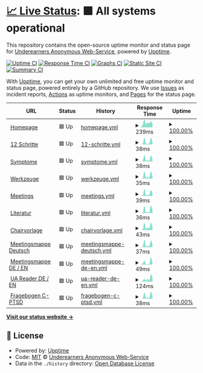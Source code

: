 # [📈 Live Status](https://anonyme-unterverdiener.de/upptime-uadeutschland): <!--live status--> **🟩 All systems operational**

This repository contains the open-source uptime monitor and status page for [Underearners Anonymous Web-Service](https://uadeutschland.github.io), powered by [Upptime](https://github.com/upptime/upptime).

[![Uptime CI](https://github.com/uadeutschland/upptime-uadeutschland/workflows/Uptime%20CI/badge.svg)](https://github.com/uadeutschland/upptime-uadeutschland/actions?query=workflow%3A%22Uptime+CI%22)
[![Response Time CI](https://github.com/uadeutschland/upptime-uadeutschland/workflows/Response%20Time%20CI/badge.svg)](https://github.com/uadeutschland/upptime-uadeutschland/actions?query=workflow%3A%22Response+Time+CI%22)
[![Graphs CI](https://github.com/uadeutschland/upptime-uadeutschland/workflows/Graphs%20CI/badge.svg)](https://github.com/uadeutschland/upptime-uadeutschland/actions?query=workflow%3A%22Graphs+CI%22)
[![Static Site CI](https://github.com/uadeutschland/upptime-uadeutschland/workflows/Static%20Site%20CI/badge.svg)](https://github.com/uadeutschland/upptime-uadeutschland/actions?query=workflow%3A%22Static+Site+CI%22)
[![Summary CI](https://github.com/uadeutschland/upptime-uadeutschland/workflows/Summary%20CI/badge.svg)](https://github.com/uadeutschland/upptime-uadeutschland/actions?query=workflow%3A%22Summary+CI%22)

With [Upptime](https://upptime.js.org), you can get your own unlimited and free uptime monitor and status page, powered entirely by a GitHub repository. We use [Issues](https://github.com/uadeutschland/upptime-uadeutschland/issues) as incident reports, [Actions](https://github.com/uadeutschland/upptime-uadeutschland/actions) as uptime monitors, and [Pages](https://https://anonyme-unterverdiener.de/upptime) for the status page.

<!--start: status pages-->
<!-- This summary is generated by Upptime (https://github.com/upptime/upptime) -->
<!-- Do not edit this manually, your changes will be overwritten -->
<!-- prettier-ignore -->
| URL | Status | History | Response Time | Uptime |
| --- | ------ | ------- | ------------- | ------ |
| <img alt="" src="https://icons.duckduckgo.com/ip3/anonyme-unterverdiener.de.ico" height="13"> [Homepage](https://anonyme-unterverdiener.de/) | 🟩 Up | [homepage.yml](https://github.com/uadeutschland/upptime-uadeutschland/commits/HEAD/history/homepage.yml) | <details><summary><img alt="Response time graph" src="./graphs/homepage/response-time-week.png" height="20"> 239ms</summary><br><a href="https://uadeutschland.github.io/upptime-uadeutschland/history/homepage"><img alt="Response time 280" src="https://img.shields.io/endpoint?url=https%3A%2F%2Fraw.githubusercontent.com%2Fuadeutschland%2Fupptime-uadeutschland%2FHEAD%2Fapi%2Fhomepage%2Fresponse-time.json"></a><br><a href="https://uadeutschland.github.io/upptime-uadeutschland/history/homepage"><img alt="24-hour response time 188" src="https://img.shields.io/endpoint?url=https%3A%2F%2Fraw.githubusercontent.com%2Fuadeutschland%2Fupptime-uadeutschland%2FHEAD%2Fapi%2Fhomepage%2Fresponse-time-day.json"></a><br><a href="https://uadeutschland.github.io/upptime-uadeutschland/history/homepage"><img alt="7-day response time 239" src="https://img.shields.io/endpoint?url=https%3A%2F%2Fraw.githubusercontent.com%2Fuadeutschland%2Fupptime-uadeutschland%2FHEAD%2Fapi%2Fhomepage%2Fresponse-time-week.json"></a><br><a href="https://uadeutschland.github.io/upptime-uadeutschland/history/homepage"><img alt="30-day response time 431" src="https://img.shields.io/endpoint?url=https%3A%2F%2Fraw.githubusercontent.com%2Fuadeutschland%2Fupptime-uadeutschland%2FHEAD%2Fapi%2Fhomepage%2Fresponse-time-month.json"></a><br><a href="https://uadeutschland.github.io/upptime-uadeutschland/history/homepage"><img alt="1-year response time 274" src="https://img.shields.io/endpoint?url=https%3A%2F%2Fraw.githubusercontent.com%2Fuadeutschland%2Fupptime-uadeutschland%2FHEAD%2Fapi%2Fhomepage%2Fresponse-time-year.json"></a></details> | <details><summary><a href="https://uadeutschland.github.io/upptime-uadeutschland/history/homepage">100.00%</a></summary><a href="https://uadeutschland.github.io/upptime-uadeutschland/history/homepage"><img alt="All-time uptime 99.98%" src="https://img.shields.io/endpoint?url=https%3A%2F%2Fraw.githubusercontent.com%2Fuadeutschland%2Fupptime-uadeutschland%2FHEAD%2Fapi%2Fhomepage%2Fuptime.json"></a><br><a href="https://uadeutschland.github.io/upptime-uadeutschland/history/homepage"><img alt="24-hour uptime 100.00%" src="https://img.shields.io/endpoint?url=https%3A%2F%2Fraw.githubusercontent.com%2Fuadeutschland%2Fupptime-uadeutschland%2FHEAD%2Fapi%2Fhomepage%2Fuptime-day.json"></a><br><a href="https://uadeutschland.github.io/upptime-uadeutschland/history/homepage"><img alt="7-day uptime 100.00%" src="https://img.shields.io/endpoint?url=https%3A%2F%2Fraw.githubusercontent.com%2Fuadeutschland%2Fupptime-uadeutschland%2FHEAD%2Fapi%2Fhomepage%2Fuptime-week.json"></a><br><a href="https://uadeutschland.github.io/upptime-uadeutschland/history/homepage"><img alt="30-day uptime 100.00%" src="https://img.shields.io/endpoint?url=https%3A%2F%2Fraw.githubusercontent.com%2Fuadeutschland%2Fupptime-uadeutschland%2FHEAD%2Fapi%2Fhomepage%2Fuptime-month.json"></a><br><a href="https://uadeutschland.github.io/upptime-uadeutschland/history/homepage"><img alt="1-year uptime 100.00%" src="https://img.shields.io/endpoint?url=https%3A%2F%2Fraw.githubusercontent.com%2Fuadeutschland%2Fupptime-uadeutschland%2FHEAD%2Fapi%2Fhomepage%2Fuptime-year.json"></a></details>
| <img alt="" src="https://icons.duckduckgo.com/ip3/anonyme-unterverdiener.de.ico" height="13"> [12 Schritte](https://anonyme-unterverdiener.de/12schritte/) | 🟩 Up | [12-schritte.yml](https://github.com/uadeutschland/upptime-uadeutschland/commits/HEAD/history/12-schritte.yml) | <details><summary><img alt="Response time graph" src="./graphs/12-schritte/response-time-week.png" height="20"> 38ms</summary><br><a href="https://uadeutschland.github.io/upptime-uadeutschland/history/12-schritte"><img alt="Response time 58" src="https://img.shields.io/endpoint?url=https%3A%2F%2Fraw.githubusercontent.com%2Fuadeutschland%2Fupptime-uadeutschland%2FHEAD%2Fapi%2F12-schritte%2Fresponse-time.json"></a><br><a href="https://uadeutschland.github.io/upptime-uadeutschland/history/12-schritte"><img alt="24-hour response time 26" src="https://img.shields.io/endpoint?url=https%3A%2F%2Fraw.githubusercontent.com%2Fuadeutschland%2Fupptime-uadeutschland%2FHEAD%2Fapi%2F12-schritte%2Fresponse-time-day.json"></a><br><a href="https://uadeutschland.github.io/upptime-uadeutschland/history/12-schritte"><img alt="7-day response time 38" src="https://img.shields.io/endpoint?url=https%3A%2F%2Fraw.githubusercontent.com%2Fuadeutschland%2Fupptime-uadeutschland%2FHEAD%2Fapi%2F12-schritte%2Fresponse-time-week.json"></a><br><a href="https://uadeutschland.github.io/upptime-uadeutschland/history/12-schritte"><img alt="30-day response time 54" src="https://img.shields.io/endpoint?url=https%3A%2F%2Fraw.githubusercontent.com%2Fuadeutschland%2Fupptime-uadeutschland%2FHEAD%2Fapi%2F12-schritte%2Fresponse-time-month.json"></a><br><a href="https://uadeutschland.github.io/upptime-uadeutschland/history/12-schritte"><img alt="1-year response time 64" src="https://img.shields.io/endpoint?url=https%3A%2F%2Fraw.githubusercontent.com%2Fuadeutschland%2Fupptime-uadeutschland%2FHEAD%2Fapi%2F12-schritte%2Fresponse-time-year.json"></a></details> | <details><summary><a href="https://uadeutschland.github.io/upptime-uadeutschland/history/12-schritte">100.00%</a></summary><a href="https://uadeutschland.github.io/upptime-uadeutschland/history/12-schritte"><img alt="All-time uptime 99.99%" src="https://img.shields.io/endpoint?url=https%3A%2F%2Fraw.githubusercontent.com%2Fuadeutschland%2Fupptime-uadeutschland%2FHEAD%2Fapi%2F12-schritte%2Fuptime.json"></a><br><a href="https://uadeutschland.github.io/upptime-uadeutschland/history/12-schritte"><img alt="24-hour uptime 100.00%" src="https://img.shields.io/endpoint?url=https%3A%2F%2Fraw.githubusercontent.com%2Fuadeutschland%2Fupptime-uadeutschland%2FHEAD%2Fapi%2F12-schritte%2Fuptime-day.json"></a><br><a href="https://uadeutschland.github.io/upptime-uadeutschland/history/12-schritte"><img alt="7-day uptime 100.00%" src="https://img.shields.io/endpoint?url=https%3A%2F%2Fraw.githubusercontent.com%2Fuadeutschland%2Fupptime-uadeutschland%2FHEAD%2Fapi%2F12-schritte%2Fuptime-week.json"></a><br><a href="https://uadeutschland.github.io/upptime-uadeutschland/history/12-schritte"><img alt="30-day uptime 100.00%" src="https://img.shields.io/endpoint?url=https%3A%2F%2Fraw.githubusercontent.com%2Fuadeutschland%2Fupptime-uadeutschland%2FHEAD%2Fapi%2F12-schritte%2Fuptime-month.json"></a><br><a href="https://uadeutschland.github.io/upptime-uadeutschland/history/12-schritte"><img alt="1-year uptime 100.00%" src="https://img.shields.io/endpoint?url=https%3A%2F%2Fraw.githubusercontent.com%2Fuadeutschland%2Fupptime-uadeutschland%2FHEAD%2Fapi%2F12-schritte%2Fuptime-year.json"></a></details>
| <img alt="" src="https://icons.duckduckgo.com/ip3/anonyme-unterverdiener.de.ico" height="13"> [Symptome](https://anonyme-unterverdiener.de/symptome/) | 🟩 Up | [symptome.yml](https://github.com/uadeutschland/upptime-uadeutschland/commits/HEAD/history/symptome.yml) | <details><summary><img alt="Response time graph" src="./graphs/symptome/response-time-week.png" height="20"> 38ms</summary><br><a href="https://uadeutschland.github.io/upptime-uadeutschland/history/symptome"><img alt="Response time 45" src="https://img.shields.io/endpoint?url=https%3A%2F%2Fraw.githubusercontent.com%2Fuadeutschland%2Fupptime-uadeutschland%2FHEAD%2Fapi%2Fsymptome%2Fresponse-time.json"></a><br><a href="https://uadeutschland.github.io/upptime-uadeutschland/history/symptome"><img alt="24-hour response time 35" src="https://img.shields.io/endpoint?url=https%3A%2F%2Fraw.githubusercontent.com%2Fuadeutschland%2Fupptime-uadeutschland%2FHEAD%2Fapi%2Fsymptome%2Fresponse-time-day.json"></a><br><a href="https://uadeutschland.github.io/upptime-uadeutschland/history/symptome"><img alt="7-day response time 38" src="https://img.shields.io/endpoint?url=https%3A%2F%2Fraw.githubusercontent.com%2Fuadeutschland%2Fupptime-uadeutschland%2FHEAD%2Fapi%2Fsymptome%2Fresponse-time-week.json"></a><br><a href="https://uadeutschland.github.io/upptime-uadeutschland/history/symptome"><img alt="30-day response time 52" src="https://img.shields.io/endpoint?url=https%3A%2F%2Fraw.githubusercontent.com%2Fuadeutschland%2Fupptime-uadeutschland%2FHEAD%2Fapi%2Fsymptome%2Fresponse-time-month.json"></a><br><a href="https://uadeutschland.github.io/upptime-uadeutschland/history/symptome"><img alt="1-year response time 46" src="https://img.shields.io/endpoint?url=https%3A%2F%2Fraw.githubusercontent.com%2Fuadeutschland%2Fupptime-uadeutschland%2FHEAD%2Fapi%2Fsymptome%2Fresponse-time-year.json"></a></details> | <details><summary><a href="https://uadeutschland.github.io/upptime-uadeutschland/history/symptome">100.00%</a></summary><a href="https://uadeutschland.github.io/upptime-uadeutschland/history/symptome"><img alt="All-time uptime 99.99%" src="https://img.shields.io/endpoint?url=https%3A%2F%2Fraw.githubusercontent.com%2Fuadeutschland%2Fupptime-uadeutschland%2FHEAD%2Fapi%2Fsymptome%2Fuptime.json"></a><br><a href="https://uadeutschland.github.io/upptime-uadeutschland/history/symptome"><img alt="24-hour uptime 100.00%" src="https://img.shields.io/endpoint?url=https%3A%2F%2Fraw.githubusercontent.com%2Fuadeutschland%2Fupptime-uadeutschland%2FHEAD%2Fapi%2Fsymptome%2Fuptime-day.json"></a><br><a href="https://uadeutschland.github.io/upptime-uadeutschland/history/symptome"><img alt="7-day uptime 100.00%" src="https://img.shields.io/endpoint?url=https%3A%2F%2Fraw.githubusercontent.com%2Fuadeutschland%2Fupptime-uadeutschland%2FHEAD%2Fapi%2Fsymptome%2Fuptime-week.json"></a><br><a href="https://uadeutschland.github.io/upptime-uadeutschland/history/symptome"><img alt="30-day uptime 100.00%" src="https://img.shields.io/endpoint?url=https%3A%2F%2Fraw.githubusercontent.com%2Fuadeutschland%2Fupptime-uadeutschland%2FHEAD%2Fapi%2Fsymptome%2Fuptime-month.json"></a><br><a href="https://uadeutschland.github.io/upptime-uadeutschland/history/symptome"><img alt="1-year uptime 100.00%" src="https://img.shields.io/endpoint?url=https%3A%2F%2Fraw.githubusercontent.com%2Fuadeutschland%2Fupptime-uadeutschland%2FHEAD%2Fapi%2Fsymptome%2Fuptime-year.json"></a></details>
| <img alt="" src="https://icons.duckduckgo.com/ip3/anonyme-unterverdiener.de.ico" height="13"> [Werkzeuge](https://anonyme-unterverdiener.de/werkzeuge/) | 🟩 Up | [werkzeuge.yml](https://github.com/uadeutschland/upptime-uadeutschland/commits/HEAD/history/werkzeuge.yml) | <details><summary><img alt="Response time graph" src="./graphs/werkzeuge/response-time-week.png" height="20"> 35ms</summary><br><a href="https://uadeutschland.github.io/upptime-uadeutschland/history/werkzeuge"><img alt="Response time 43" src="https://img.shields.io/endpoint?url=https%3A%2F%2Fraw.githubusercontent.com%2Fuadeutschland%2Fupptime-uadeutschland%2FHEAD%2Fapi%2Fwerkzeuge%2Fresponse-time.json"></a><br><a href="https://uadeutschland.github.io/upptime-uadeutschland/history/werkzeuge"><img alt="24-hour response time 24" src="https://img.shields.io/endpoint?url=https%3A%2F%2Fraw.githubusercontent.com%2Fuadeutschland%2Fupptime-uadeutschland%2FHEAD%2Fapi%2Fwerkzeuge%2Fresponse-time-day.json"></a><br><a href="https://uadeutschland.github.io/upptime-uadeutschland/history/werkzeuge"><img alt="7-day response time 35" src="https://img.shields.io/endpoint?url=https%3A%2F%2Fraw.githubusercontent.com%2Fuadeutschland%2Fupptime-uadeutschland%2FHEAD%2Fapi%2Fwerkzeuge%2Fresponse-time-week.json"></a><br><a href="https://uadeutschland.github.io/upptime-uadeutschland/history/werkzeuge"><img alt="30-day response time 52" src="https://img.shields.io/endpoint?url=https%3A%2F%2Fraw.githubusercontent.com%2Fuadeutschland%2Fupptime-uadeutschland%2FHEAD%2Fapi%2Fwerkzeuge%2Fresponse-time-month.json"></a><br><a href="https://uadeutschland.github.io/upptime-uadeutschland/history/werkzeuge"><img alt="1-year response time 44" src="https://img.shields.io/endpoint?url=https%3A%2F%2Fraw.githubusercontent.com%2Fuadeutschland%2Fupptime-uadeutschland%2FHEAD%2Fapi%2Fwerkzeuge%2Fresponse-time-year.json"></a></details> | <details><summary><a href="https://uadeutschland.github.io/upptime-uadeutschland/history/werkzeuge">100.00%</a></summary><a href="https://uadeutschland.github.io/upptime-uadeutschland/history/werkzeuge"><img alt="All-time uptime 99.99%" src="https://img.shields.io/endpoint?url=https%3A%2F%2Fraw.githubusercontent.com%2Fuadeutschland%2Fupptime-uadeutschland%2FHEAD%2Fapi%2Fwerkzeuge%2Fuptime.json"></a><br><a href="https://uadeutschland.github.io/upptime-uadeutschland/history/werkzeuge"><img alt="24-hour uptime 100.00%" src="https://img.shields.io/endpoint?url=https%3A%2F%2Fraw.githubusercontent.com%2Fuadeutschland%2Fupptime-uadeutschland%2FHEAD%2Fapi%2Fwerkzeuge%2Fuptime-day.json"></a><br><a href="https://uadeutschland.github.io/upptime-uadeutschland/history/werkzeuge"><img alt="7-day uptime 100.00%" src="https://img.shields.io/endpoint?url=https%3A%2F%2Fraw.githubusercontent.com%2Fuadeutschland%2Fupptime-uadeutschland%2FHEAD%2Fapi%2Fwerkzeuge%2Fuptime-week.json"></a><br><a href="https://uadeutschland.github.io/upptime-uadeutschland/history/werkzeuge"><img alt="30-day uptime 100.00%" src="https://img.shields.io/endpoint?url=https%3A%2F%2Fraw.githubusercontent.com%2Fuadeutschland%2Fupptime-uadeutschland%2FHEAD%2Fapi%2Fwerkzeuge%2Fuptime-month.json"></a><br><a href="https://uadeutschland.github.io/upptime-uadeutschland/history/werkzeuge"><img alt="1-year uptime 100.00%" src="https://img.shields.io/endpoint?url=https%3A%2F%2Fraw.githubusercontent.com%2Fuadeutschland%2Fupptime-uadeutschland%2FHEAD%2Fapi%2Fwerkzeuge%2Fuptime-year.json"></a></details>
| <img alt="" src="https://icons.duckduckgo.com/ip3/anonyme-unterverdiener.de.ico" height="13"> [Meetings](https://anonyme-unterverdiener.de/meetings/) | 🟩 Up | [meetings.yml](https://github.com/uadeutschland/upptime-uadeutschland/commits/HEAD/history/meetings.yml) | <details><summary><img alt="Response time graph" src="./graphs/meetings/response-time-week.png" height="20"> 39ms</summary><br><a href="https://uadeutschland.github.io/upptime-uadeutschland/history/meetings"><img alt="Response time 46" src="https://img.shields.io/endpoint?url=https%3A%2F%2Fraw.githubusercontent.com%2Fuadeutschland%2Fupptime-uadeutschland%2FHEAD%2Fapi%2Fmeetings%2Fresponse-time.json"></a><br><a href="https://uadeutschland.github.io/upptime-uadeutschland/history/meetings"><img alt="24-hour response time 39" src="https://img.shields.io/endpoint?url=https%3A%2F%2Fraw.githubusercontent.com%2Fuadeutschland%2Fupptime-uadeutschland%2FHEAD%2Fapi%2Fmeetings%2Fresponse-time-day.json"></a><br><a href="https://uadeutschland.github.io/upptime-uadeutschland/history/meetings"><img alt="7-day response time 39" src="https://img.shields.io/endpoint?url=https%3A%2F%2Fraw.githubusercontent.com%2Fuadeutschland%2Fupptime-uadeutschland%2FHEAD%2Fapi%2Fmeetings%2Fresponse-time-week.json"></a><br><a href="https://uadeutschland.github.io/upptime-uadeutschland/history/meetings"><img alt="30-day response time 56" src="https://img.shields.io/endpoint?url=https%3A%2F%2Fraw.githubusercontent.com%2Fuadeutschland%2Fupptime-uadeutschland%2FHEAD%2Fapi%2Fmeetings%2Fresponse-time-month.json"></a><br><a href="https://uadeutschland.github.io/upptime-uadeutschland/history/meetings"><img alt="1-year response time 47" src="https://img.shields.io/endpoint?url=https%3A%2F%2Fraw.githubusercontent.com%2Fuadeutschland%2Fupptime-uadeutschland%2FHEAD%2Fapi%2Fmeetings%2Fresponse-time-year.json"></a></details> | <details><summary><a href="https://uadeutschland.github.io/upptime-uadeutschland/history/meetings">100.00%</a></summary><a href="https://uadeutschland.github.io/upptime-uadeutschland/history/meetings"><img alt="All-time uptime 99.99%" src="https://img.shields.io/endpoint?url=https%3A%2F%2Fraw.githubusercontent.com%2Fuadeutschland%2Fupptime-uadeutschland%2FHEAD%2Fapi%2Fmeetings%2Fuptime.json"></a><br><a href="https://uadeutschland.github.io/upptime-uadeutschland/history/meetings"><img alt="24-hour uptime 100.00%" src="https://img.shields.io/endpoint?url=https%3A%2F%2Fraw.githubusercontent.com%2Fuadeutschland%2Fupptime-uadeutschland%2FHEAD%2Fapi%2Fmeetings%2Fuptime-day.json"></a><br><a href="https://uadeutschland.github.io/upptime-uadeutschland/history/meetings"><img alt="7-day uptime 100.00%" src="https://img.shields.io/endpoint?url=https%3A%2F%2Fraw.githubusercontent.com%2Fuadeutschland%2Fupptime-uadeutschland%2FHEAD%2Fapi%2Fmeetings%2Fuptime-week.json"></a><br><a href="https://uadeutschland.github.io/upptime-uadeutschland/history/meetings"><img alt="30-day uptime 100.00%" src="https://img.shields.io/endpoint?url=https%3A%2F%2Fraw.githubusercontent.com%2Fuadeutschland%2Fupptime-uadeutschland%2FHEAD%2Fapi%2Fmeetings%2Fuptime-month.json"></a><br><a href="https://uadeutschland.github.io/upptime-uadeutschland/history/meetings"><img alt="1-year uptime 100.00%" src="https://img.shields.io/endpoint?url=https%3A%2F%2Fraw.githubusercontent.com%2Fuadeutschland%2Fupptime-uadeutschland%2FHEAD%2Fapi%2Fmeetings%2Fuptime-year.json"></a></details>
| <img alt="" src="https://icons.duckduckgo.com/ip3/anonyme-unterverdiener.de.ico" height="13"> [Literatur](https://anonyme-unterverdiener.de/literatur/) | 🟩 Up | [literatur.yml](https://github.com/uadeutschland/upptime-uadeutschland/commits/HEAD/history/literatur.yml) | <details><summary><img alt="Response time graph" src="./graphs/literatur/response-time-week.png" height="20"> 36ms</summary><br><a href="https://uadeutschland.github.io/upptime-uadeutschland/history/literatur"><img alt="Response time 44" src="https://img.shields.io/endpoint?url=https%3A%2F%2Fraw.githubusercontent.com%2Fuadeutschland%2Fupptime-uadeutschland%2FHEAD%2Fapi%2Fliteratur%2Fresponse-time.json"></a><br><a href="https://uadeutschland.github.io/upptime-uadeutschland/history/literatur"><img alt="24-hour response time 36" src="https://img.shields.io/endpoint?url=https%3A%2F%2Fraw.githubusercontent.com%2Fuadeutschland%2Fupptime-uadeutschland%2FHEAD%2Fapi%2Fliteratur%2Fresponse-time-day.json"></a><br><a href="https://uadeutschland.github.io/upptime-uadeutschland/history/literatur"><img alt="7-day response time 36" src="https://img.shields.io/endpoint?url=https%3A%2F%2Fraw.githubusercontent.com%2Fuadeutschland%2Fupptime-uadeutschland%2FHEAD%2Fapi%2Fliteratur%2Fresponse-time-week.json"></a><br><a href="https://uadeutschland.github.io/upptime-uadeutschland/history/literatur"><img alt="30-day response time 53" src="https://img.shields.io/endpoint?url=https%3A%2F%2Fraw.githubusercontent.com%2Fuadeutschland%2Fupptime-uadeutschland%2FHEAD%2Fapi%2Fliteratur%2Fresponse-time-month.json"></a><br><a href="https://uadeutschland.github.io/upptime-uadeutschland/history/literatur"><img alt="1-year response time 46" src="https://img.shields.io/endpoint?url=https%3A%2F%2Fraw.githubusercontent.com%2Fuadeutschland%2Fupptime-uadeutschland%2FHEAD%2Fapi%2Fliteratur%2Fresponse-time-year.json"></a></details> | <details><summary><a href="https://uadeutschland.github.io/upptime-uadeutschland/history/literatur">100.00%</a></summary><a href="https://uadeutschland.github.io/upptime-uadeutschland/history/literatur"><img alt="All-time uptime 99.99%" src="https://img.shields.io/endpoint?url=https%3A%2F%2Fraw.githubusercontent.com%2Fuadeutschland%2Fupptime-uadeutschland%2FHEAD%2Fapi%2Fliteratur%2Fuptime.json"></a><br><a href="https://uadeutschland.github.io/upptime-uadeutschland/history/literatur"><img alt="24-hour uptime 100.00%" src="https://img.shields.io/endpoint?url=https%3A%2F%2Fraw.githubusercontent.com%2Fuadeutschland%2Fupptime-uadeutschland%2FHEAD%2Fapi%2Fliteratur%2Fuptime-day.json"></a><br><a href="https://uadeutschland.github.io/upptime-uadeutschland/history/literatur"><img alt="7-day uptime 100.00%" src="https://img.shields.io/endpoint?url=https%3A%2F%2Fraw.githubusercontent.com%2Fuadeutschland%2Fupptime-uadeutschland%2FHEAD%2Fapi%2Fliteratur%2Fuptime-week.json"></a><br><a href="https://uadeutschland.github.io/upptime-uadeutschland/history/literatur"><img alt="30-day uptime 100.00%" src="https://img.shields.io/endpoint?url=https%3A%2F%2Fraw.githubusercontent.com%2Fuadeutschland%2Fupptime-uadeutschland%2FHEAD%2Fapi%2Fliteratur%2Fuptime-month.json"></a><br><a href="https://uadeutschland.github.io/upptime-uadeutschland/history/literatur"><img alt="1-year uptime 100.00%" src="https://img.shields.io/endpoint?url=https%3A%2F%2Fraw.githubusercontent.com%2Fuadeutschland%2Fupptime-uadeutschland%2FHEAD%2Fapi%2Fliteratur%2Fuptime-year.json"></a></details>
| <img alt="" src="https://icons.duckduckgo.com/ip3/anonyme-unterverdiener.de.ico" height="13"> [Chairvorlage](https://anonyme-unterverdiener.de/files/UA-Online-Chairvorlage-dt.pdf) | 🟩 Up | [chairvorlage.yml](https://github.com/uadeutschland/upptime-uadeutschland/commits/HEAD/history/chairvorlage.yml) | <details><summary><img alt="Response time graph" src="./graphs/chairvorlage/response-time-week.png" height="20"> 43ms</summary><br><a href="https://uadeutschland.github.io/upptime-uadeutschland/history/chairvorlage"><img alt="Response time 54" src="https://img.shields.io/endpoint?url=https%3A%2F%2Fraw.githubusercontent.com%2Fuadeutschland%2Fupptime-uadeutschland%2FHEAD%2Fapi%2Fchairvorlage%2Fresponse-time.json"></a><br><a href="https://uadeutschland.github.io/upptime-uadeutschland/history/chairvorlage"><img alt="24-hour response time 42" src="https://img.shields.io/endpoint?url=https%3A%2F%2Fraw.githubusercontent.com%2Fuadeutschland%2Fupptime-uadeutschland%2FHEAD%2Fapi%2Fchairvorlage%2Fresponse-time-day.json"></a><br><a href="https://uadeutschland.github.io/upptime-uadeutschland/history/chairvorlage"><img alt="7-day response time 43" src="https://img.shields.io/endpoint?url=https%3A%2F%2Fraw.githubusercontent.com%2Fuadeutschland%2Fupptime-uadeutschland%2FHEAD%2Fapi%2Fchairvorlage%2Fresponse-time-week.json"></a><br><a href="https://uadeutschland.github.io/upptime-uadeutschland/history/chairvorlage"><img alt="30-day response time 62" src="https://img.shields.io/endpoint?url=https%3A%2F%2Fraw.githubusercontent.com%2Fuadeutschland%2Fupptime-uadeutschland%2FHEAD%2Fapi%2Fchairvorlage%2Fresponse-time-month.json"></a><br><a href="https://uadeutschland.github.io/upptime-uadeutschland/history/chairvorlage"><img alt="1-year response time 55" src="https://img.shields.io/endpoint?url=https%3A%2F%2Fraw.githubusercontent.com%2Fuadeutschland%2Fupptime-uadeutschland%2FHEAD%2Fapi%2Fchairvorlage%2Fresponse-time-year.json"></a></details> | <details><summary><a href="https://uadeutschland.github.io/upptime-uadeutschland/history/chairvorlage">100.00%</a></summary><a href="https://uadeutschland.github.io/upptime-uadeutschland/history/chairvorlage"><img alt="All-time uptime 99.99%" src="https://img.shields.io/endpoint?url=https%3A%2F%2Fraw.githubusercontent.com%2Fuadeutschland%2Fupptime-uadeutschland%2FHEAD%2Fapi%2Fchairvorlage%2Fuptime.json"></a><br><a href="https://uadeutschland.github.io/upptime-uadeutschland/history/chairvorlage"><img alt="24-hour uptime 100.00%" src="https://img.shields.io/endpoint?url=https%3A%2F%2Fraw.githubusercontent.com%2Fuadeutschland%2Fupptime-uadeutschland%2FHEAD%2Fapi%2Fchairvorlage%2Fuptime-day.json"></a><br><a href="https://uadeutschland.github.io/upptime-uadeutschland/history/chairvorlage"><img alt="7-day uptime 100.00%" src="https://img.shields.io/endpoint?url=https%3A%2F%2Fraw.githubusercontent.com%2Fuadeutschland%2Fupptime-uadeutschland%2FHEAD%2Fapi%2Fchairvorlage%2Fuptime-week.json"></a><br><a href="https://uadeutschland.github.io/upptime-uadeutschland/history/chairvorlage"><img alt="30-day uptime 100.00%" src="https://img.shields.io/endpoint?url=https%3A%2F%2Fraw.githubusercontent.com%2Fuadeutschland%2Fupptime-uadeutschland%2FHEAD%2Fapi%2Fchairvorlage%2Fuptime-month.json"></a><br><a href="https://uadeutschland.github.io/upptime-uadeutschland/history/chairvorlage"><img alt="1-year uptime 100.00%" src="https://img.shields.io/endpoint?url=https%3A%2F%2Fraw.githubusercontent.com%2Fuadeutschland%2Fupptime-uadeutschland%2FHEAD%2Fapi%2Fchairvorlage%2Fuptime-year.json"></a></details>
| <img alt="" src="https://icons.duckduckgo.com/ip3/anonyme-unterverdiener.de.ico" height="13"> [Meetingsmappe Deutsch](https://anonyme-unterverdiener.de/files/UA%20Meetingsmappe%20Deutsch.pdf) | 🟩 Up | [meetingsmappe-deutsch.yml](https://github.com/uadeutschland/upptime-uadeutschland/commits/HEAD/history/meetingsmappe-deutsch.yml) | <details><summary><img alt="Response time graph" src="./graphs/meetingsmappe-deutsch/response-time-week.png" height="20"> 37ms</summary><br><a href="https://uadeutschland.github.io/upptime-uadeutschland/history/meetingsmappe-deutsch"><img alt="Response time 54" src="https://img.shields.io/endpoint?url=https%3A%2F%2Fraw.githubusercontent.com%2Fuadeutschland%2Fupptime-uadeutschland%2FHEAD%2Fapi%2Fmeetingsmappe-deutsch%2Fresponse-time.json"></a><br><a href="https://uadeutschland.github.io/upptime-uadeutschland/history/meetingsmappe-deutsch"><img alt="24-hour response time 35" src="https://img.shields.io/endpoint?url=https%3A%2F%2Fraw.githubusercontent.com%2Fuadeutschland%2Fupptime-uadeutschland%2FHEAD%2Fapi%2Fmeetingsmappe-deutsch%2Fresponse-time-day.json"></a><br><a href="https://uadeutschland.github.io/upptime-uadeutschland/history/meetingsmappe-deutsch"><img alt="7-day response time 37" src="https://img.shields.io/endpoint?url=https%3A%2F%2Fraw.githubusercontent.com%2Fuadeutschland%2Fupptime-uadeutschland%2FHEAD%2Fapi%2Fmeetingsmappe-deutsch%2Fresponse-time-week.json"></a><br><a href="https://uadeutschland.github.io/upptime-uadeutschland/history/meetingsmappe-deutsch"><img alt="30-day response time 58" src="https://img.shields.io/endpoint?url=https%3A%2F%2Fraw.githubusercontent.com%2Fuadeutschland%2Fupptime-uadeutschland%2FHEAD%2Fapi%2Fmeetingsmappe-deutsch%2Fresponse-time-month.json"></a><br><a href="https://uadeutschland.github.io/upptime-uadeutschland/history/meetingsmappe-deutsch"><img alt="1-year response time 56" src="https://img.shields.io/endpoint?url=https%3A%2F%2Fraw.githubusercontent.com%2Fuadeutschland%2Fupptime-uadeutschland%2FHEAD%2Fapi%2Fmeetingsmappe-deutsch%2Fresponse-time-year.json"></a></details> | <details><summary><a href="https://uadeutschland.github.io/upptime-uadeutschland/history/meetingsmappe-deutsch">100.00%</a></summary><a href="https://uadeutschland.github.io/upptime-uadeutschland/history/meetingsmappe-deutsch"><img alt="All-time uptime 99.99%" src="https://img.shields.io/endpoint?url=https%3A%2F%2Fraw.githubusercontent.com%2Fuadeutschland%2Fupptime-uadeutschland%2FHEAD%2Fapi%2Fmeetingsmappe-deutsch%2Fuptime.json"></a><br><a href="https://uadeutschland.github.io/upptime-uadeutschland/history/meetingsmappe-deutsch"><img alt="24-hour uptime 100.00%" src="https://img.shields.io/endpoint?url=https%3A%2F%2Fraw.githubusercontent.com%2Fuadeutschland%2Fupptime-uadeutschland%2FHEAD%2Fapi%2Fmeetingsmappe-deutsch%2Fuptime-day.json"></a><br><a href="https://uadeutschland.github.io/upptime-uadeutschland/history/meetingsmappe-deutsch"><img alt="7-day uptime 100.00%" src="https://img.shields.io/endpoint?url=https%3A%2F%2Fraw.githubusercontent.com%2Fuadeutschland%2Fupptime-uadeutschland%2FHEAD%2Fapi%2Fmeetingsmappe-deutsch%2Fuptime-week.json"></a><br><a href="https://uadeutschland.github.io/upptime-uadeutschland/history/meetingsmappe-deutsch"><img alt="30-day uptime 100.00%" src="https://img.shields.io/endpoint?url=https%3A%2F%2Fraw.githubusercontent.com%2Fuadeutschland%2Fupptime-uadeutschland%2FHEAD%2Fapi%2Fmeetingsmappe-deutsch%2Fuptime-month.json"></a><br><a href="https://uadeutschland.github.io/upptime-uadeutschland/history/meetingsmappe-deutsch"><img alt="1-year uptime 100.00%" src="https://img.shields.io/endpoint?url=https%3A%2F%2Fraw.githubusercontent.com%2Fuadeutschland%2Fupptime-uadeutschland%2FHEAD%2Fapi%2Fmeetingsmappe-deutsch%2Fuptime-year.json"></a></details>
| <img alt="" src="https://icons.duckduckgo.com/ip3/anonyme-unterverdiener.de.ico" height="13"> [Meetingsmappe DE / EN](https://anonyme-unterverdiener.de/files/UA_pages_en-de_new.pdf) | 🟩 Up | [meetingsmappe-de-en.yml](https://github.com/uadeutschland/upptime-uadeutschland/commits/HEAD/history/meetingsmappe-de-en.yml) | <details><summary><img alt="Response time graph" src="./graphs/meetingsmappe-de-en/response-time-week.png" height="20"> 49ms</summary><br><a href="https://uadeutschland.github.io/upptime-uadeutschland/history/meetingsmappe-de-en"><img alt="Response time 47" src="https://img.shields.io/endpoint?url=https%3A%2F%2Fraw.githubusercontent.com%2Fuadeutschland%2Fupptime-uadeutschland%2FHEAD%2Fapi%2Fmeetingsmappe-de-en%2Fresponse-time.json"></a><br><a href="https://uadeutschland.github.io/upptime-uadeutschland/history/meetingsmappe-de-en"><img alt="24-hour response time 31" src="https://img.shields.io/endpoint?url=https%3A%2F%2Fraw.githubusercontent.com%2Fuadeutschland%2Fupptime-uadeutschland%2FHEAD%2Fapi%2Fmeetingsmappe-de-en%2Fresponse-time-day.json"></a><br><a href="https://uadeutschland.github.io/upptime-uadeutschland/history/meetingsmappe-de-en"><img alt="7-day response time 49" src="https://img.shields.io/endpoint?url=https%3A%2F%2Fraw.githubusercontent.com%2Fuadeutschland%2Fupptime-uadeutschland%2FHEAD%2Fapi%2Fmeetingsmappe-de-en%2Fresponse-time-week.json"></a><br><a href="https://uadeutschland.github.io/upptime-uadeutschland/history/meetingsmappe-de-en"><img alt="30-day response time 55" src="https://img.shields.io/endpoint?url=https%3A%2F%2Fraw.githubusercontent.com%2Fuadeutschland%2Fupptime-uadeutschland%2FHEAD%2Fapi%2Fmeetingsmappe-de-en%2Fresponse-time-month.json"></a><br><a href="https://uadeutschland.github.io/upptime-uadeutschland/history/meetingsmappe-de-en"><img alt="1-year response time 47" src="https://img.shields.io/endpoint?url=https%3A%2F%2Fraw.githubusercontent.com%2Fuadeutschland%2Fupptime-uadeutschland%2FHEAD%2Fapi%2Fmeetingsmappe-de-en%2Fresponse-time-year.json"></a></details> | <details><summary><a href="https://uadeutschland.github.io/upptime-uadeutschland/history/meetingsmappe-de-en">100.00%</a></summary><a href="https://uadeutschland.github.io/upptime-uadeutschland/history/meetingsmappe-de-en"><img alt="All-time uptime 99.99%" src="https://img.shields.io/endpoint?url=https%3A%2F%2Fraw.githubusercontent.com%2Fuadeutschland%2Fupptime-uadeutschland%2FHEAD%2Fapi%2Fmeetingsmappe-de-en%2Fuptime.json"></a><br><a href="https://uadeutschland.github.io/upptime-uadeutschland/history/meetingsmappe-de-en"><img alt="24-hour uptime 100.00%" src="https://img.shields.io/endpoint?url=https%3A%2F%2Fraw.githubusercontent.com%2Fuadeutschland%2Fupptime-uadeutschland%2FHEAD%2Fapi%2Fmeetingsmappe-de-en%2Fuptime-day.json"></a><br><a href="https://uadeutschland.github.io/upptime-uadeutschland/history/meetingsmappe-de-en"><img alt="7-day uptime 100.00%" src="https://img.shields.io/endpoint?url=https%3A%2F%2Fraw.githubusercontent.com%2Fuadeutschland%2Fupptime-uadeutschland%2FHEAD%2Fapi%2Fmeetingsmappe-de-en%2Fuptime-week.json"></a><br><a href="https://uadeutschland.github.io/upptime-uadeutschland/history/meetingsmappe-de-en"><img alt="30-day uptime 100.00%" src="https://img.shields.io/endpoint?url=https%3A%2F%2Fraw.githubusercontent.com%2Fuadeutschland%2Fupptime-uadeutschland%2FHEAD%2Fapi%2Fmeetingsmappe-de-en%2Fuptime-month.json"></a><br><a href="https://uadeutschland.github.io/upptime-uadeutschland/history/meetingsmappe-de-en"><img alt="1-year uptime 100.00%" src="https://img.shields.io/endpoint?url=https%3A%2F%2Fraw.githubusercontent.com%2Fuadeutschland%2Fupptime-uadeutschland%2FHEAD%2Fapi%2Fmeetingsmappe-de-en%2Fuptime-year.json"></a></details>
| <img alt="" src="https://icons.duckduckgo.com/ip3/anonyme-unterverdiener.de.ico" height="13"> [UA Reader DE / EN](https://anonyme-unterverdiener.de/files/UA_Reader_new.pdf) | 🟩 Up | [ua-reader-de-en.yml](https://github.com/uadeutschland/upptime-uadeutschland/commits/HEAD/history/ua-reader-de-en.yml) | <details><summary><img alt="Response time graph" src="./graphs/ua-reader-de-en/response-time-week.png" height="20"> 124ms</summary><br><a href="https://uadeutschland.github.io/upptime-uadeutschland/history/ua-reader-de-en"><img alt="Response time 219" src="https://img.shields.io/endpoint?url=https%3A%2F%2Fraw.githubusercontent.com%2Fuadeutschland%2Fupptime-uadeutschland%2FHEAD%2Fapi%2Fua-reader-de-en%2Fresponse-time.json"></a><br><a href="https://uadeutschland.github.io/upptime-uadeutschland/history/ua-reader-de-en"><img alt="24-hour response time 181" src="https://img.shields.io/endpoint?url=https%3A%2F%2Fraw.githubusercontent.com%2Fuadeutschland%2Fupptime-uadeutschland%2FHEAD%2Fapi%2Fua-reader-de-en%2Fresponse-time-day.json"></a><br><a href="https://uadeutschland.github.io/upptime-uadeutschland/history/ua-reader-de-en"><img alt="7-day response time 124" src="https://img.shields.io/endpoint?url=https%3A%2F%2Fraw.githubusercontent.com%2Fuadeutschland%2Fupptime-uadeutschland%2FHEAD%2Fapi%2Fua-reader-de-en%2Fresponse-time-week.json"></a><br><a href="https://uadeutschland.github.io/upptime-uadeutschland/history/ua-reader-de-en"><img alt="30-day response time 211" src="https://img.shields.io/endpoint?url=https%3A%2F%2Fraw.githubusercontent.com%2Fuadeutschland%2Fupptime-uadeutschland%2FHEAD%2Fapi%2Fua-reader-de-en%2Fresponse-time-month.json"></a><br><a href="https://uadeutschland.github.io/upptime-uadeutschland/history/ua-reader-de-en"><img alt="1-year response time 235" src="https://img.shields.io/endpoint?url=https%3A%2F%2Fraw.githubusercontent.com%2Fuadeutschland%2Fupptime-uadeutschland%2FHEAD%2Fapi%2Fua-reader-de-en%2Fresponse-time-year.json"></a></details> | <details><summary><a href="https://uadeutschland.github.io/upptime-uadeutschland/history/ua-reader-de-en">100.00%</a></summary><a href="https://uadeutschland.github.io/upptime-uadeutschland/history/ua-reader-de-en"><img alt="All-time uptime 99.99%" src="https://img.shields.io/endpoint?url=https%3A%2F%2Fraw.githubusercontent.com%2Fuadeutschland%2Fupptime-uadeutschland%2FHEAD%2Fapi%2Fua-reader-de-en%2Fuptime.json"></a><br><a href="https://uadeutschland.github.io/upptime-uadeutschland/history/ua-reader-de-en"><img alt="24-hour uptime 100.00%" src="https://img.shields.io/endpoint?url=https%3A%2F%2Fraw.githubusercontent.com%2Fuadeutschland%2Fupptime-uadeutschland%2FHEAD%2Fapi%2Fua-reader-de-en%2Fuptime-day.json"></a><br><a href="https://uadeutschland.github.io/upptime-uadeutschland/history/ua-reader-de-en"><img alt="7-day uptime 100.00%" src="https://img.shields.io/endpoint?url=https%3A%2F%2Fraw.githubusercontent.com%2Fuadeutschland%2Fupptime-uadeutschland%2FHEAD%2Fapi%2Fua-reader-de-en%2Fuptime-week.json"></a><br><a href="https://uadeutschland.github.io/upptime-uadeutschland/history/ua-reader-de-en"><img alt="30-day uptime 100.00%" src="https://img.shields.io/endpoint?url=https%3A%2F%2Fraw.githubusercontent.com%2Fuadeutschland%2Fupptime-uadeutschland%2FHEAD%2Fapi%2Fua-reader-de-en%2Fuptime-month.json"></a><br><a href="https://uadeutschland.github.io/upptime-uadeutschland/history/ua-reader-de-en"><img alt="1-year uptime 100.00%" src="https://img.shields.io/endpoint?url=https%3A%2F%2Fraw.githubusercontent.com%2Fuadeutschland%2Fupptime-uadeutschland%2FHEAD%2Fapi%2Fua-reader-de-en%2Fuptime-year.json"></a></details>
| <img alt="" src="https://icons.duckduckgo.com/ip3/anonyme-unterverdiener.de.ico" height="13"> [Fragebogen C-PTSD](https://anonyme-unterverdiener.de/files/Fragebogen%20C-PTSD.pdf) | 🟩 Up | [fragebogen-c-ptsd.yml](https://github.com/uadeutschland/upptime-uadeutschland/commits/HEAD/history/fragebogen-c-ptsd.yml) | <details><summary><img alt="Response time graph" src="./graphs/fragebogen-c-ptsd/response-time-week.png" height="20"> 38ms</summary><br><a href="https://uadeutschland.github.io/upptime-uadeutschland/history/fragebogen-c-ptsd"><img alt="Response time 45" src="https://img.shields.io/endpoint?url=https%3A%2F%2Fraw.githubusercontent.com%2Fuadeutschland%2Fupptime-uadeutschland%2FHEAD%2Fapi%2Ffragebogen-c-ptsd%2Fresponse-time.json"></a><br><a href="https://uadeutschland.github.io/upptime-uadeutschland/history/fragebogen-c-ptsd"><img alt="24-hour response time 31" src="https://img.shields.io/endpoint?url=https%3A%2F%2Fraw.githubusercontent.com%2Fuadeutschland%2Fupptime-uadeutschland%2FHEAD%2Fapi%2Ffragebogen-c-ptsd%2Fresponse-time-day.json"></a><br><a href="https://uadeutschland.github.io/upptime-uadeutschland/history/fragebogen-c-ptsd"><img alt="7-day response time 38" src="https://img.shields.io/endpoint?url=https%3A%2F%2Fraw.githubusercontent.com%2Fuadeutschland%2Fupptime-uadeutschland%2FHEAD%2Fapi%2Ffragebogen-c-ptsd%2Fresponse-time-week.json"></a><br><a href="https://uadeutschland.github.io/upptime-uadeutschland/history/fragebogen-c-ptsd"><img alt="30-day response time 51" src="https://img.shields.io/endpoint?url=https%3A%2F%2Fraw.githubusercontent.com%2Fuadeutschland%2Fupptime-uadeutschland%2FHEAD%2Fapi%2Ffragebogen-c-ptsd%2Fresponse-time-month.json"></a><br><a href="https://uadeutschland.github.io/upptime-uadeutschland/history/fragebogen-c-ptsd"><img alt="1-year response time 47" src="https://img.shields.io/endpoint?url=https%3A%2F%2Fraw.githubusercontent.com%2Fuadeutschland%2Fupptime-uadeutschland%2FHEAD%2Fapi%2Ffragebogen-c-ptsd%2Fresponse-time-year.json"></a></details> | <details><summary><a href="https://uadeutschland.github.io/upptime-uadeutschland/history/fragebogen-c-ptsd">100.00%</a></summary><a href="https://uadeutschland.github.io/upptime-uadeutschland/history/fragebogen-c-ptsd"><img alt="All-time uptime 99.99%" src="https://img.shields.io/endpoint?url=https%3A%2F%2Fraw.githubusercontent.com%2Fuadeutschland%2Fupptime-uadeutschland%2FHEAD%2Fapi%2Ffragebogen-c-ptsd%2Fuptime.json"></a><br><a href="https://uadeutschland.github.io/upptime-uadeutschland/history/fragebogen-c-ptsd"><img alt="24-hour uptime 100.00%" src="https://img.shields.io/endpoint?url=https%3A%2F%2Fraw.githubusercontent.com%2Fuadeutschland%2Fupptime-uadeutschland%2FHEAD%2Fapi%2Ffragebogen-c-ptsd%2Fuptime-day.json"></a><br><a href="https://uadeutschland.github.io/upptime-uadeutschland/history/fragebogen-c-ptsd"><img alt="7-day uptime 100.00%" src="https://img.shields.io/endpoint?url=https%3A%2F%2Fraw.githubusercontent.com%2Fuadeutschland%2Fupptime-uadeutschland%2FHEAD%2Fapi%2Ffragebogen-c-ptsd%2Fuptime-week.json"></a><br><a href="https://uadeutschland.github.io/upptime-uadeutschland/history/fragebogen-c-ptsd"><img alt="30-day uptime 100.00%" src="https://img.shields.io/endpoint?url=https%3A%2F%2Fraw.githubusercontent.com%2Fuadeutschland%2Fupptime-uadeutschland%2FHEAD%2Fapi%2Ffragebogen-c-ptsd%2Fuptime-month.json"></a><br><a href="https://uadeutschland.github.io/upptime-uadeutschland/history/fragebogen-c-ptsd"><img alt="1-year uptime 100.00%" src="https://img.shields.io/endpoint?url=https%3A%2F%2Fraw.githubusercontent.com%2Fuadeutschland%2Fupptime-uadeutschland%2FHEAD%2Fapi%2Ffragebogen-c-ptsd%2Fuptime-year.json"></a></details>

<!--end: status pages-->

[**Visit our status website →**](https://anonyme-unterverdiener.de/upptime-uadeutschland)

## 📄 License

- Powered by: [Upptime](https://github.com/upptime/upptime)
- Code: [MIT](./LICENSE) © [Underearners Anonymous Web-Service](uadeutschland.github.io)
- Data in the `./history` directory: [Open Database License](https://opendatacommons.org/licenses/odbl/1-0/)
